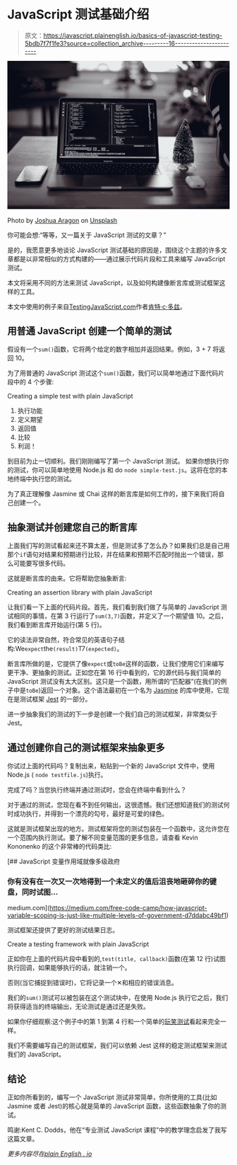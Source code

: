 # JavaScript 测试基础介绍

> 原文：<https://javascript.plainenglish.io/basics-of-javascript-testing-5bdb7f7f1fe3?source=collection_archive---------16----------------------->

![](img/72b2b640c61acfee16e9f379473443cc.png)

Photo by [Joshua Aragon](https://unsplash.com/@goshua13?utm_source=medium&utm_medium=referral) on [Unsplash](https://unsplash.com?utm_source=medium&utm_medium=referral)

你可能会想:“等等，又一篇关于 JavaScript 测试的文章？”

是的，我愿意更多地谈论 JavaScript 测试基础的原因是，围绕这个主题的许多文章都是以非常相似的方式构建的——通过展示代码片段和工具来编写 JavaScript 测试。

本文将采用不同的方法来测试 JavaScript，以及如何构建像断言库或测试框架这样的工具。

本文中使用的例子来自[TestingJavaScript.com](http://testingjavascript.com)作者[肯特·c·多兹](https://medium.com/u/db72389e89d8?source=post_page-----5bdb7f7f1fe3--------------------------------)。

## 用普通 JavaScript 创建一个简单的测试

假设有一个`sum()`函数，它将两个给定的数字相加并返回结果。例如，3 + 7 将返回 10。

为了用普通的 JavaScript 测试这个`sum()`函数，我们可以简单地通过下面代码片段中的 4 个步骤:

Creating a simple test with plain JavaScript

1.  执行功能
2.  定义期望
3.  返回值
4.  比较
5.  利润！

到目前为止一切顺利。我们刚刚编写了第一个 JavaScript 测试。
如果你想执行你的测试，你可以简单地使用 Node.js 和 do
`node simple-test.js`。这将在您的本地终端中执行您的测试。

为了真正理解像 Jasmine 或 Chai 这样的断言库是如何工作的，接下来我们将自己创建一个。

## 抽象测试并创建您自己的断言库

上面我们写的测试看起来还不算太差，但是测试多了怎么办？如果我们总是自己用那个`if`语句对结果和预期进行比较，并在结果和预期不匹配时抛出一个错误，那么可能要写很多代码。

这就是断言库的由来。它将帮助您抽象断言:

Creating an assertion library with plain JavaScript

让我们看一下上面的代码片段。首先，我们看到我们做了与简单的 JavaScript 测试相同的事情，在第 3 行运行了`sum(3,7)`函数，并定义了一个期望值 10。之后，我们看到断言库开始运行(第 5 行)。

它的读法非常自然，符合常见的英语句子结构:We`expect`the`(result)`T7`(expected)`。

断言库所做的是，它提供了像`expect`或`toBe`这样的函数，让我们使用它们来编写更干净、更抽象的测试。正如您在第 16 行中看到的，它的源代码与我们简单的 JavaScript 测试没有太大区别。这只是一个函数，用所谓的“匹配器”(在我们的例子中是`toBe`)返回一个对象。这个语法最初在一个名为 [Jasmine](https://jasmine.github.io/index.html) 的库中使用，它现在是测试框架 [Jest](https://jestjs.io/) 的一部分。

进一步抽象我们的测试的下一步是创建一个我们自己的测试框架，非常类似于 Jest。

## 通过创建你自己的测试框架来抽象更多

你试过上面的代码吗？复制出来，粘贴到一个新的 JavaScript 文件中，使用 Node.js ( `node testfile.js`)执行。

完成了吗？当您执行终端并通过测试时，您会在终端中看到什么？

对于通过的测试，您现在看不到任何输出，这很遗憾。我们还想知道我们的测试何时成功执行，并得到一个漂亮的勾号，最好是可爱的绿色。

这就是测试框架出现的地方。测试框架将您的测试包装在一个函数中，这允许您在一个范围内执行测试。要了解不同变量范围的更多信息，请查看 Kevin Kononenko 的这个非常棒的代码类比:

[](https://medium.com/free-code-camp/how-javascript-variable-scoping-is-just-like-multiple-levels-of-government-d7ddabc49bf1) [## JavaScript 变量作用域就像多级政府

### 你有没有在一次又一次地得到一个未定义的值后沮丧地砸碎你的键盘，同时试图…

medium.com](https://medium.com/free-code-camp/how-javascript-variable-scoping-is-just-like-multiple-levels-of-government-d7ddabc49bf1) 

测试框架还提供了更好的测试结果日志。

Create a testing framework with plain JavaScript

正如你在上面的代码片段中看到的,`test(title, callback)`函数(在第 12 行)试图执行回调，如果能够执行的话，就注销一个。

否则(当它捕捉到错误时)，它将记录一个✕和相应的错误消息。

我们的`sum()`测试可以被包装在这个测试块中，在使用 Node.js 执行它之后，我们将获得适当的终端输出，无论测试是通过还是失败。

如果你仔细观察:这个例子中的第 1 到第 4 行和一个简单的[玩笑测试](https://jestjs.io/docs/getting-started)看起来完全一样。

我们不需要编写自己的测试框架，我们可以依赖 Jest 这样的稳定测试框架来测试我们的 JavaScript。

## 结论

正如你所看到的，编写一个 JavaScript 测试非常简单，你所使用的工具(比如 Jasmine 或者 Jest)的核心就是简单的 JavaScript 函数，这些函数抽象了你的测试。

鸣谢:Kent C. Dodds，他在“专业测试 JavaScript 课程”中的教学理念启发了我写这篇文章。

*更多内容尽在*[*plain English . io*](http://plainenglish.io/)